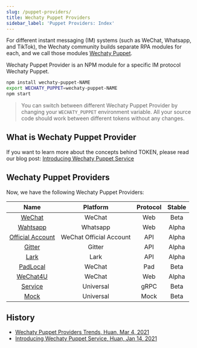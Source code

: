 ```yaml
---
slug: /puppet-providers/
title: Wechaty Puppet Providers
sidebar_label: 'Puppet Providers: Index'
---
```


For different instant messaging (IM) systems (such as WeChat, Whatsapp, and TikTok), the Wechaty community builds separate RPA modules for each, and we call those modules [Wechaty Puppet](https://github.com/wechaty/wechaty-puppet).

Wechaty Puppet Provider is an NPM module for a specific IM protocol Wechaty Puppet.

```sh
npm install wechaty-puppet-NAME
export WECHATY_PUPPET=wechaty-puppet-NAME
npm start
```

> You can switch between different Wechaty Puppet Provider by changing your `WECHATY_PUPPET` environment variable. All your source code should work between different tokens without any changes.

## What is Wechaty Puppet Provider

If you want to learn more about the concepts behind TOKEN, please read our blog post: [Introducing Wechaty Puppet Service](https://wechaty.js.org/2021/01/14/wechaty-puppet-service/)

## Wechaty Puppet Providers

Now, we have the following Wechaty Puppet Providers:

| Name | Platform | Protocol | Stable |
| :---: | :---: | :---: | :---: |
| [WeChat](wechat/) | WeChat | Web | Beta |
| [Wahtsapp](whatsapp/) | Whatsapp | Web | Alpha |
| [Official Account](official-account/) | WeChat Official Account | API | Alpha |
| [Gitter](gitter/) | Gitter | API | Alpha |
| [Lark](lark/) | Lark | API | Alpha |
| [PadLocal](padlocal/) | WeChat | Pad | Beta |
| [WeChat4U](wechat4u/) | WeChat | Web | Alpha |
| [Service](service/) | Universal | gRPC | Beta |
| [Mock](mock/) | Universal | Mock | Beta |

## History

- [Wechaty Puppet Providers Trends, Huan, Mar 4, 2021](https://wechaty.js.org/2021/03/04/wechaty-puppet-providers-trends/)
- [Introducing Wechaty Puppet Service, Huan, Jan 14, 2021](https://wechaty.js.org/2021/01/14/wechaty-puppet-service/)
